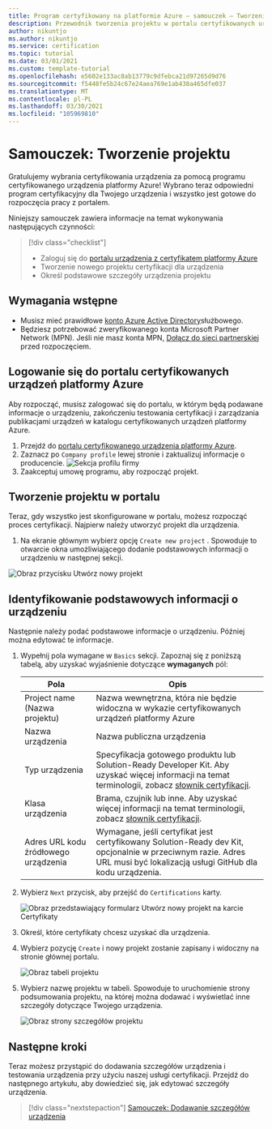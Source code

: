 ```yaml
---
title: Program certyfikowany na platformie Azure — samouczek — Tworzenie projektu
description: Przewodnik tworzenia projektu w portalu certyfikowanych urządzeń platformy Azure
author: nikuntjo
ms.author: nikuntjo
ms.service: certification
ms.topic: tutorial
ms.date: 03/01/2021
ms.custom: template-tutorial
ms.openlocfilehash: e5602e133ac8ab13779c9dfebca21d97265d9d76
ms.sourcegitcommit: f5448fe5b24c67e24aea769e1ab438a465dfe037
ms.translationtype: MT
ms.contentlocale: pl-PL
ms.lasthandoff: 03/30/2021
ms.locfileid: "105969810"
---
```

# <a name="tutorial-create-your-project"></a>Samouczek: Tworzenie projektu

Gratulujemy wybrania certyfikowania urządzenia za pomocą programu certyfikowanego urządzenia platformy Azure! Wybrano teraz odpowiedni program certyfikacyjny dla Twojego urządzenia i wszystko jest gotowe do rozpoczęcia pracy z portalem.

Niniejszy samouczek zawiera informacje na temat wykonywania następujących czynności:

> [!div class="checklist"]
> * Zaloguj się do [portalu urządzenia z certyfikatem platformy Azure](https://certify.azure.com/)
> * Tworzenie nowego projektu certyfikacji dla urządzenia
> * Określ podstawowe szczegóły urządzenia projektu

## <a name="prerequisites"></a>Wymagania wstępne

- Musisz mieć prawidłowe [konto Azure Active Directory](https://docs.microsoft.com/azure/active-directory/fundamentals/active-directory-whatis)służbowego.
- Będziesz potrzebować zweryfikowanego konta Microsoft Partner Network (MPN). Jeśli nie masz konta MPN, [Dołącz do sieci partnerskiej](https://partner.microsoft.com/) przed rozpoczęciem.

## <a name="signing-into-the-azure-certified-device-portal"></a>Logowanie się do portalu certyfikowanych urządzeń platformy Azure

Aby rozpocząć, musisz zalogować się do portalu, w którym będą podawane informacje o urządzeniu, zakończeniu testowania certyfikacji i zarządzania publikacjami urządzeń w katalogu certyfikowanych urządzeń platformy Azure.

1. Przejdź do [portalu certyfikowanego urządzenia platformy Azure](https://certify.azure.com).
1. Zaznacz po `Company profile` lewej stronie i zaktualizuj informacje o producencie.
   ![Sekcja profilu firmy](./media/images/company-profile.png)
1. Zaakceptuj umowę programu, aby rozpocząć projekt.

## <a name="creating-your-project-on-the-portal"></a>Tworzenie projektu w portalu

Teraz, gdy wszystko jest skonfigurowane w portalu, możesz rozpocząć proces certyfikacji. Najpierw należy utworzyć projekt dla urządzenia.

1. Na ekranie głównym wybierz opcję `Create new project` . Spowoduje to otwarcie okna umożliwiającego dodanie podstawowych informacji o urządzeniu w następnej sekcji.

 ![Obraz przycisku Utwórz nowy projekt](./media/images/create-new-project.png)

## <a name="identifying-basic-device-information"></a>Identyfikowanie podstawowych informacji o urządzeniu

Następnie należy podać podstawowe informacje o urządzeniu. Później można edytować te informacje.

1. Wypełnij pola wymagane w `Basics` sekcji. Zapoznaj się z poniższą tabelą, aby uzyskać wyjaśnienie dotyczące **wymaganych** pól:

    | Pola                  | Opis                                                                                                                         |
    |------------------------|-------------------------------------------------------------------------------------------------------------------------------------|
    | Project name (Nazwa projektu)           | Nazwa wewnętrzna, która nie będzie widoczna w wykazie certyfikowanych urządzeń platformy Azure                                                        |
    | Nazwa urządzenia            | Nazwa publiczna urządzenia                                                                                                |
    | Typ urządzenia            | Specyfikacja gotowego produktu lub Solution-Ready Developer Kit.     Aby uzyskać więcej informacji na temat terminologii, zobacz [słownik certyfikacji](./resources-glossary.md).                                                                     |
    | Klasa urządzenia           | Brama, czujnik lub inne.  Aby uzyskać więcej informacji na temat terminologii, zobacz [słownik certyfikacji](./resources-glossary.md).                                                                    |
    | Adres URL kodu źródłowego urządzenia | Wymagane, jeśli certyfikat jest certyfikowany Solution-Ready dev Kit, opcjonalnie w przeciwnym razie. Adres URL musi być lokalizacją usługi GitHub dla kodu urządzenia. |
1. Wybierz `Next` przycisk, aby przejść do `Certifications` karty.

    ![Obraz przedstawiający formularz Utwórz nowy projekt na karcie Certyfikaty](./media/images/create-new-project-certificationswindow.png)

1. Określ, które certyfikaty chcesz uzyskać dla urządzenia.
1. Wybierz pozycję `Create` i nowy projekt zostanie zapisany i widoczny na stronie głównej portalu.

    ![Obraz tabeli projektu](./media/images/project-table.png)

1. Wybierz nazwę projektu w tabeli. Spowoduje to uruchomienie strony podsumowania projektu, na której można dodawać i wyświetlać inne szczegóły dotyczące Twojego urządzenia.

    ![Obraz strony szczegółów projektu](./media/images/device-details-section.png)

## <a name="next-steps"></a>Następne kroki

Teraz możesz przystąpić do dodawania szczegółów urządzenia i testowania urządzenia przy użyciu naszej usługi certyfikacji. Przejdź do następnego artykułu, aby dowiedzieć się, jak edytować szczegóły urządzenia.
> [!div class="nextstepaction"]
> [Samouczek: Dodawanie szczegółów urządzenia](tutorial-02-adding-device-details.md)

